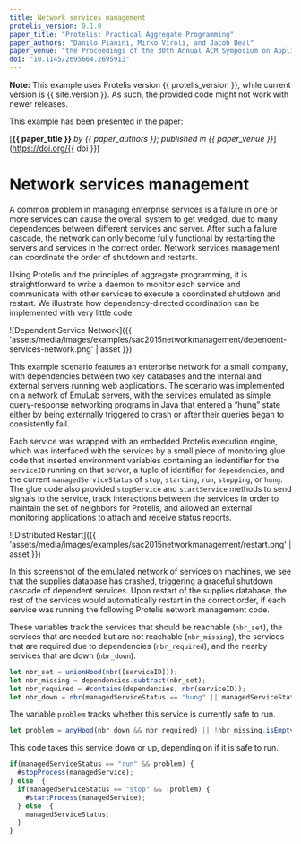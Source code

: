 ```yaml
---
title: Network services management
protelis_version: 0.1.0
paper_title: "Protelis: Practical Aggregate Programming"
paper_authors: "Danilo Pianini, Mirko Viroli, and Jacob Beal"
paper_venue: "the Proceedings of the 30th Annual ACM Symposium on Applied Computing, April 2015"
doi: "10.1145/2695664.2695913"
---
```


**Note:** This example uses Protelis version {{ protelis_version }}, while current version is {{ site.version }}.
As such, the provided code might not work with newer releases.

This example has been presented in the paper:

[**{{ paper_title }}** *by {{ paper_authors }}; published in {{ paper_venue }}*](https://doi.org/{{ doi }})

# Network services management

A common problem in managing enterprise services is a failure in one or more services can cause the overall system to get wedged,
due to many dependences between different services and server.
After such a failure cascade, the network can only become fully functional by restarting the servers and services in the correct order.
Network services management can coordinate the order of shutdown and restarts.

Using Protelis and the principles of aggregate programming,
it is straightforward to write a daemon to monitor each service and communicate with other services to execute a coordinated shutdown and restart.
We illustrate how dependency-directed coordination can be implemented with very little code.

![Dependent Service Network]({{ 'assets/media/images/examples/sac2015networkmanagement/dependent-services-network.png' | asset }})

This example scenario features an enterprise network for a small company,
with dependencies between two key databases and the internal and external servers running web applications.
The scenario was implemented on a network of EmuLab servers,
with the services emulated as simple query-response networking programs in Java that entered a “hung” state
either by being externally triggered to crash or after their queries began to consistently fail.

Each service was wrapped with an embedded Protelis execution engine,
which was interfaced with the services by a small piece of monitoring glue code that inserted environment variables
containing an indentifier for the `serviceID` running on that server,
a tuple of identifier for `dependencies`,
and the current `managedServiceStatus` of `stop`, `starting`, `run`, `stopping`, or `hung`.
The glue code also provided `stopService` and `startService` methods to send signals to the service,
track interactions between the services in order to maintain the set of neighbors for Protelis,
and allowed an external monitoring applications to attach and receive status reports.

![Distributed Restart]({{ 'assets/media/images/examples/sac2015networkmanagement/restart.png' | asset }})

In this screenshot of the emulated network of services on machines, we see that the supplies database has crashed,
triggering a graceful shutdown cascade of dependent services. Upon restart of the supplies database,
the rest of the services would automatically restart in the correct order,
if each service was running the following Protelis network management code.

These variables track the services that should be reachable (`nbr_set`),
the services that are needed but are not reachable (`nbr_missing`),
the services that are required due to dependencies (`nbr_required`),
and the nearby services that are down (`nbr_down`).

```javascript
let nbr_set = unionHood(nbr([serviceID]));
let nbr_missing = dependencies.subtract(nbr_set);
let nbr_required = #contains(dependencies, nbr(serviceID));
let nbr_down = nbr(managedServiceStatus == "hung" || managedServiceStatus == "stop");
```

The variable `problem` tracks whether this service is currently safe to run.

```javascript
let problem = anyHood(nbr_down && nbr_required) || !nbr_missing.isEmpty();
```

This code takes this service down or up, depending on if it is safe to run.

```javascript
if(managedServiceStatus == "run" && problem) {
  #stopProcess(managedService);
} else  {
  if(managedServiceStatus == "stop" && !problem) {
    #startProcess(managedService);
  } else  {
    managedServiceStatus;
  }
}
```
